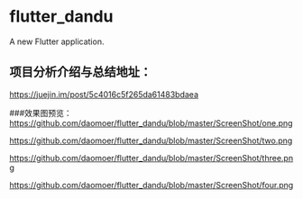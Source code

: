 # flutter_dandu

A new Flutter application.

## 项目分析介绍与总结地址：

https://juejin.im/post/5c4016c5f265da61483bdaea

###效果图预览：
https://github.com/daomoer/flutter_dandu/blob/master/ScreenShot/one.png

https://github.com/daomoer/flutter_dandu/blob/master/ScreenShot/two.png

https://github.com/daomoer/flutter_dandu/blob/master/ScreenShot/three.png

https://github.com/daomoer/flutter_dandu/blob/master/ScreenShot/four.png
